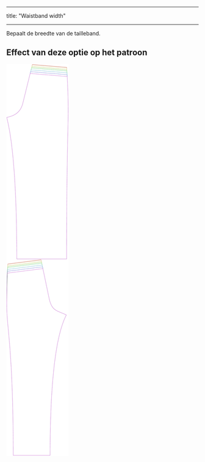 - - -
title: "Waistband width"
- - -

Bepaalt de breedte van de tailleband.

## Effect van deze optie op het patroon

![Deze afbeelding toont het effect van deze optie door meerdere varianten die een andere waarde hebben voor deze optie te vervangen](titan_waistbandwidth_sample.svg "Effect of this option on the pattern")
